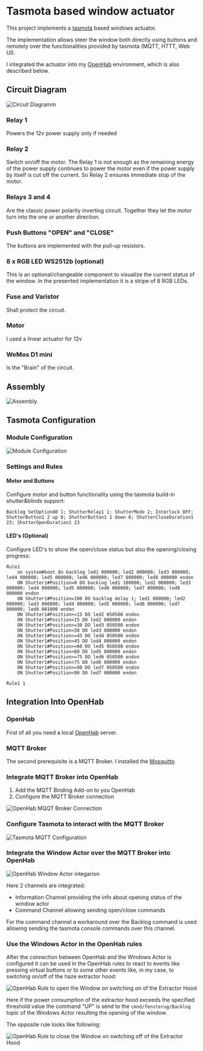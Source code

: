 # Tasmota based window actuator
This project implements a [tasmota](https://tasmota.github.io) based windows actuator.

The implementation allows steer the window both directly using buttons and remotely over the functionalities provided by tasmota (MQTT, HTTT, Web UI).

I integrated the actuator into my [OpenHab](https://www.openhab.org/) environment, which is also described below.

## Circuit Diagram

![Circuit Diagramm](tasmota_window_actuator_circuit.png)

### Relay 1
Powers the 12v power supply only if needed

### Relay 2
Switch on/off the motor. The Relay 1 is not enough as the remaining energy of the power supply continues to power the motor even if the power supply by itself is cut off the current. So Relay 2 ensures immediate stop of the motor.

### Relays 3 and 4 
Are the classic power polarity inverting circuit. Together they let the motor turn into the one or another direction.

### Push Buttons "OPEN" and "CLOSE"
The buttons are implemented with the pull-up resistors.

### 8 x RGB LED WS2512b (optional)
This is an optional/changeable component to visualize the current status of the window.
In the presented implementation it is a stripe of 8 RGB LEDs.

### Fuse and Varistor
Shall protect the circuit.

### Motor
I used a linear actuator for 12v

### WeMos D1 mini
Is the "Brain" of the circuit.

## Assembly

![Assembly](assembly_1_labels.JPG)

## Tasmota Configuration

### Module Configuration

![Module Configuration](tasmota_configure_module.png)

### Settings and Rules

#### Motor and Buttons
Configure motor and button functionality using the tasmota build-in shutter&blinds support:
```
Backlog SetOption80 1; ShutterRelay1 1; ShutterMode 2; Interlock OFF; ShutterButton1 2 up 0; ShutterButton1 1 down 0; ShutterCloseDuration1 23; ShutterOpenDuration1 23
```

#### LED's (Optional)
Configure LED's to show the open/close status but also the opening/closing progress:
```
Rule1
	on system#boot do backlog led1 000000; led2 000000; led3 000000; led4 000000; led5 000000; led6 000000; led7 000000; led8 000000 endon
	ON Shutter1#Position=0 DO backlog led1 100000; led2 000000; led3 000000; led4 000000; led5 000000; led6 000000; led7 000000; led8 000000 endon
	ON Shutter1#Position=100 DO backlog delay 1; led1 000000; led2 000000; led3 000000; led4 000000; led5 000000; led6 000000; led7 000000; led8 001000 endon
	ON Shutter1#Position>=15 DO led2 050500 endon
	ON Shutter1#Position<15 DO led2 000000 endon
	ON Shutter1#Position>=30 DO led3 050500 endon
	ON Shutter1#Position<30 DO led3 000000 endon
	ON Shutter1#Position>=45 DO led4 050500 endon
	ON Shutter1#Position<45 DO led4 000000 endon	
	ON Shutter1#Position>=60 DO led5 050500 endon
	ON Shutter1#Position<60 DO led5 000000 endon
	ON Shutter1#Position>=75 DO led6 050500 endon
	ON Shutter1#Position<75 DO led6 000000 endon
	ON Shutter1#Position>=90 DO led7 050500 endon
	ON Shutter1#Position<90 DO led7 000000 endon

Rule1 1
```

## Integration Into OpenHab

### OpenHab
First of all you need a local [OpenHab](https://www.openhab.org/) server.

### MQTT Broker
The second prerequisite is a MQTT Broker. I installed the [Mosquitto](https://mosquitto.org/)

### Integrate MQTT Broker into OpenHab
1. Add the MQTT Binding Add-on to you OpenHab
2. Configure the MQTT Broker connection

![OpenHab MQQT Broker Connection](OpenHab_MQTT_Broker.png)

### Configure Tasmota to interact with the MQTT Broker
![Tasmota MQTT Configuration](Tasmota_MQTT_Config.png)

### Integrate the Window Actor over the MQTT Broker into OpenHab
![OpenHab Window Actor integarion](OpenHab_WindowActor_MQTT.png)

Here 2 channels are integrated:
- Information Channel providing the info about opening status of the window actor
- Command Channel allowing sending open/close commands

For the command channel a workaround over the Backlog command is used allowing sending the tasmota console commands over this channel.

### Use the Windows Actor in the OpenHab rules
After the connection between OpenHab and the Windows Actor is configured it can be used in the OpenHab rules to react to events like pressing virtual buttons or to some other events like, in my case, to switching on/off of the haze extractor hood:

![OpenHab Rule to open the Window on switching on of the Extractor Hood](OpenHabRule_OpenWindow_on_ExtractorOn.png)

Here if the power consumption of the extractor hood exceeds the specified threshold value the command "UP" is send to the `cmnd/fensterug/Backlog` topic of the Windows Actor resulting the opening of the window.

The opposite rule looks like following:

![OpenHab Rule to close the Window on switching off of the Extractor Hood](OpenHabRule_CloseWindow_on_ExtractorOff.png)